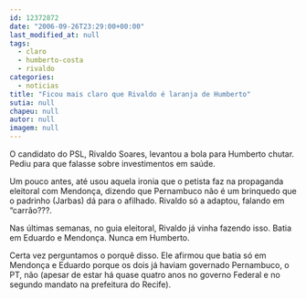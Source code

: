```yaml
---
id: 12372872
date: "2006-09-26T23:29:00+00:00"
last_modified_at: null
tags:
  - claro
  - humberto-costa
  - rivaldo
categories:
  - noticias
title: "Ficou mais claro que Rivaldo é laranja de Humberto"
sutia: null
chapeu: null
autor: null
imagem: null
---
```

<p><P>O candidato do PSL, Rivaldo Soares, levantou a bola para Humberto chutar. Pediu para que falasse sobre investimentos em saúde.</P></p>
<p><P>Um pouco antes, até usou aquela ironia que o petista faz na propaganda eleitoral com Mendonça, dizendo que Pernambuco não é um brinquedo que o padrinho (Jarbas) dá para o afilhado. Rivaldo só a adaptou, falando em “carrão???.</P></p>
<p><P>Nas últimas semanas, no guia eleitoral, Rivaldo já vinha fazendo isso. Batia em Eduardo e Mendonça. Nunca em Humberto.</P></p>
<p><P>Certa vez perguntamos o porquê disso. Ele afirmou que batia só em Mendonça e Eduardo porque os dois já haviam governado Pernambuco, o PT, não (apesar de estar há quase quatro anos no governo Federal e no segundo mandato na prefeitura do Recife).</P> </p>
